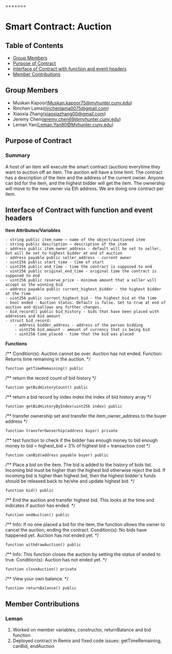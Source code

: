 
=======
# Smart Contract: Auction

## Table of Contents
* [Group Members](#group-members)
* [Purpose of Contract](#purpose-of-contract)
* [Interface of Contract with function and event headers](#interface-of-contract-with-function-and-event-headers)
* [Member Contributions](#member-contributions) 

## Group Members
- Muskan Kapoor(Muskan.kapoor75@myhunter.cuny.edu) 
- Rinchen Lama(rinchenlama0075@gmail.com)
- Xiaoxia Zhang(xiaoxiazhang00@gmail.com)
- Jeremy Chen(jeremy.chen69@myhunter.cuny.edu)
- Leman Yan(Leman.Yan80@Myhunter.cuny.edu)

## Purpose of Contract
### Summary
A host of an item will execute the smart contract (auction) everytime they want to auction off an item. 
The auction will have a time limit. The contract has a description of the item and the address of the current owner. 
Anyone can bid for the item, and the highest bidder will get the item. The ownership will move to the new owner via Eth address.
We are doing one contract per item. 
 
## Interface of Contract with function and event headers

**Item Attributes/Variables**

    - string public item_name – name of the object/auctioned item
    - string public description – description of the item
    - address public item_owner_address - default will be set to seller, but will be set to highest bidder at end of auction
    - address payable public seller_address - current owner
    - uint256 public start_time - time of start
    - uint256 public end_time - time the contract is supposed to end
    - uint256 public original_end_time - original time the contract is supposed to end
    - uint256 public reserve_price - minimum amount that a seller will accept as the winning bid
    - address payable public current_highest_bidder - the highest bidder at the time
    - uint256 public current_highest_bid - the highest bid at the time
    - bool ended - Auction status. Default is false. Set to true at end of auction and disallows any further changes.
    - bid_record[] public bid_history - bids that have been placed with addresses and bid amount
    - struct bid_record:
        - address bidder_address - address of the person bidding
        - uint256 bid_amount - amount of currency that is being bid
        - uint256 time_placed - time that the bid was placed

 **Functions**

/** 
    Condition(s): Auction cannot be over. Auction has not ended.
    Function: Returns time remaining in the auction.
*/
```
function getTimeRemaining() public
```

/**
    return the record count of bid history
*/
```
function getBidHistoryCount() public
```

/**
    return a bid record by index
    index the index of bid history array
*/
```
function getBidHistoryByIndex(uint256 index) public
```

/**
    transfer ownership 
    set and transfer the item_owner_address to the buyer address 
*/ 
```
function transferOwnserhip(address buyer) private
```

/**
    test function to check if the bidder has enough money to bid
    enough money to bid = highest_bid + 3% of highest bid + transaction cost
*/
```
function canBid(address payable buyer) public
```

/**
    Place a bid on the item. The bid is added to the history of bids list. Incoming bid must be higher than the highest bid otherwise reject the bid. If incoming bid
    is higher than highest bid, then the highest bidder's funds should be released back to he/she and update highest bid.
*/
```
function bid() public
```
    
/**
    End the auction and transfer highest bid. 
    This looks at the time and indicates if auction has ended.
*/
```
function endAuction() public 
```

/**
    Info: If no one placed a bid for the item, the function allows the owner to cancel the auction, ending the contract.
    Condition(s): No bids have happened yet. Auction has not ended yet.
*/
```
function withdrawAuction() public 
```
  
/**
    Info: This function closes the auction by setting the status of ended to true.
    Condition(s): Auction has not ended yet.
*/
```
function closeAuction() private
``` 

/**
    View your own balance.
*/
```
function returnBalance() public 
```
## Member Contributions
### Leman
1. Worked on member variables, constructor, returnBalance and bid function
2. Deployed contract in Remix and fixed code issues: getTimeRemaining, canBid, endAuction

